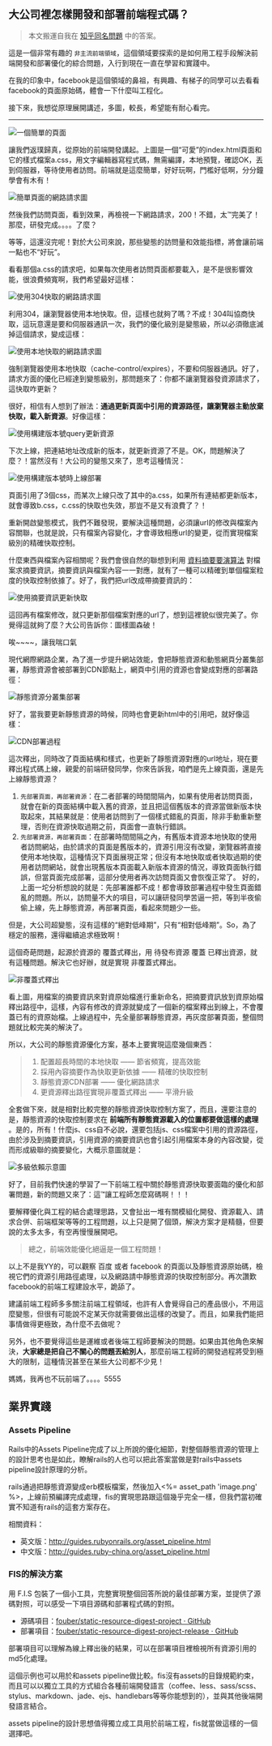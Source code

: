 ## 大公司裡怎樣開發和部署前端程式碼？

> 本文搬運自我在 [知乎同名問題](http://www.zhihu.com/question/20790576/answer/32602154) 中的答案。

這是一個非常有趣的 ``非主流前端領域``，這個領域要探索的是如何用工程手段解決前端開發和部署優化的綜合問題，入行到現在一直在學習和實踐中。

在我的印象中，facebook是這個領域的鼻祖，有興趣、有梯子的同學可以去看看facebook的頁面原始碼，體會一下什麼叫工程化。

接下來，我想從原理展開講述，多圖，較長，希望能有耐心看完。

----------

![一個簡單的頁面](https://raw.githubusercontent.com/fouber/blog/master/assets/resource/01.png)

讓我們返璞歸真，從原始的前端開發講起。上圖是一個“可愛”的index.html頁面和它的樣式檔案a.css，用文字編輯器寫程式碼，無需編譯，本地預覽，確認OK，丟到伺服器，等待使用者訪問。前端就是這麼簡單，好好玩啊，門檻好低啊，分分鐘學會有木有！

![簡單頁面的網路請求圖](https://raw.githubusercontent.com/fouber/blog/master/assets/resource/02.png)

然後我們訪問頁面，看到效果，再檢視一下網路請求，200！不錯，太™完美了！那麼，研發完成。。。。了麼？

等等，這還沒完呢！對於大公司來說，那些變態的訪問量和效能指標，將會讓前端一點也不“好玩”。

看看那個a.css的請求吧，如果每次使用者訪問頁面都要載入，是不是很影響效能，很浪費頻寬啊，我們希望最好這樣：

![使用304快取的網路請求圖](https://raw.githubusercontent.com/fouber/blog/master/assets/resource/03.png)

利用304，讓瀏覽器使用本地快取。但，這樣也就夠了嗎？不成！304叫協商快取，這玩意還是要和伺服器通訊一次，我們的優化級別是變態級，所以必須徹底滅掉這個請求，變成這樣：

![使用本地快取的網路請求圖](https://raw.githubusercontent.com/fouber/blog/master/assets/resource/04.png)

強制瀏覽器使用本地快取（cache-control/expires），不要和伺服器通訊。好了，請求方面的優化已經達到變態級別，那問題來了：你都不讓瀏覽器發資源請求了，這快取咋更新？

很好，相信有人想到了辦法：**通過更新頁面中引用的資源路徑，讓瀏覽器主動放棄快取，載入新資源**。好像這樣：

![使用構建版本號query更新資源](https://raw.githubusercontent.com/fouber/blog/master/assets/resource/05.png)

下次上線，把連結地址改成新的版本，就更新資源了不是。OK，問題解決了麼？！當然沒有！大公司的變態又來了，思考這種情況：

![使用構建版本號時上線部署](https://raw.githubusercontent.com/fouber/blog/master/assets/resource/07.png)

頁面引用了3個css，而某次上線只改了其中的a.css，如果所有連結都更新版本，就會導致b.css，c.css的快取也失效，那豈不是又有浪費了？！

重新開啟變態模式，我們不難發現，要解決這種問題，必須讓url的修改與檔案內容關聯，也就是說，只有檔案內容變化，才會導致相應url的變更，從而實現檔案級別的精確快取控制。

什麼東西與檔案內容相關呢？我們會很自然的聯想到利用 [資料摘要要演算法](http://baike.baidu.com/view/10961371.htm) 對檔案求摘要資訊，摘要資訊與檔案內容一一對應，就有了一種可以精確到單個檔案粒度的快取控制依據了。好了，我們把url改成帶摘要資訊的：

![使用摘要資訊更新快取](https://raw.githubusercontent.com/fouber/blog/master/assets/resource/08.png)

這回再有檔案修改，就只更新那個檔案對應的url了，想到這裡貌似很完美了。你覺得這就夠了麼？大公司告訴你：圖樣圖森破！

唉~~~~，讓我喘口氣

現代網際網路企業，為了進一步提升網站效能，會把靜態資源和動態網頁分叢集部署，靜態資源會被部署到CDN節點上，網頁中引用的資源也會變成對應的部署路徑：

![靜態資源分叢集部署](https://raw.githubusercontent.com/fouber/blog/master/assets/resource/09.png)

好了，當我要更新靜態資源的時候，同時也會更新html中的引用吧，就好像這樣：

![CDN部署過程](https://raw.githubusercontent.com/fouber/blog/master/assets/resource/10.png)

這次釋出，同時改了頁面結構和樣式，也更新了靜態資源對應的url地址，現在要釋出程式碼上線，親愛的前端研發同學，你來告訴我，咱們是先上線頁面，還是先上線靜態資源？

1. ``先部署頁面，再部署資源``：在二者部署的時間間隔內，如果有使用者訪問頁面，就會在新的頁面結構中載入舊的資源，並且把這個舊版本的資源當做新版本快取起來，其結果就是：使用者訪問到了一個樣式錯亂的頁面，除非手動重新整理，否則在資源快取過期之前，頁面會一直執行錯誤。
1. ``先部署資源，再部署頁面``：在部署時間間隔之內，有舊版本資源本地快取的使用者訪問網站，由於請求的頁面是舊版本的，資源引用沒有改變，瀏覽器將直接使用本地快取，這種情況下頁面展現正常；但沒有本地快取或者快取過期的使用者訪問網站，就會出現舊版本頁面載入新版本資源的情況，導致頁面執行錯誤，但當頁面完成部署，這部分使用者再次訪問頁面又會恢復正常了。
好的，上面一坨分析想說的就是：先部署誰都不成！都會導致部署過程中發生頁面錯亂的問題。所以，訪問量不大的項目，可以讓研發同學苦逼一把，等到半夜偷偷上線，先上靜態資源，再部署頁面，看起來問題少一些。

但是，大公司超變態，沒有這樣的“絕對低峰期”，只有“相對低峰期”。So，為了穩定的服務，還得繼續追求極致啊！

這個奇葩問題，起源於資源的 覆蓋式釋出，用 待發布資源 覆蓋 已釋出資源，就有這種問題。解決它也好辦，就是實現 非覆蓋式釋出。

![非覆蓋式釋出](https://raw.githubusercontent.com/fouber/blog/master/assets/resource/11.png)

看上圖，用檔案的摘要資訊來對資原始檔進行重新命名，把摘要資訊放到資原始檔釋出路徑中，這樣，內容有修改的資源就變成了一個新的檔案釋出到線上，不會覆蓋已有的資原始檔。上線過程中，先全量部署靜態資源，再灰度部署頁面，整個問題就比較完美的解決了。

所以，大公司的靜態資源優化方案，基本上要實現這麼幾個東西：

> 1. 配置超長時間的本地快取 —— 節省頻寬，提高效能
> 2. 採用內容摘要作為快取更新依據 —— 精確的快取控制
> 3. 靜態資源CDN部署 —— 優化網路請求
> 4. 更資源釋出路徑實現非覆蓋式釋出 —— 平滑升級

全套做下來，就是相對比較完整的靜態資源快取控制方案了，而且，還要注意的是，靜態資源的快取控制要求在 **前端所有靜態資源載入的位置都要做這樣的處理** 。是的，所有！什麼js、css自不必說，還要包括js、css檔案中引用的資源路徑，由於涉及到摘要資訊，引用資源的摘要資訊也會引起引用檔案本身的內容改變，從而形成級聯的摘要變化，大概示意圖就是：

![多級依賴示意圖](https://raw.githubusercontent.com/fouber/blog/master/assets/resource/14.png)

好了，目前我們快速的學習了一下前端工程中關於靜態資源快取要面臨的優化和部署問題，新的問題又來了：這™讓工程師怎麼寫碼啊！！！

要解釋優化與工程的結合處理思路，又會扯出一堆有關模組化開發、資源載入、請求合併、前端框架等等的工程問題，以上只是開了個頭，解決方案才是精髓，但要說的太多太多，有空再慢慢展開吧。

> 總之，前端效能優化絕逼是一個工程問題！

以上不是我YY的，可以觀察 百度 或者 facebook 的頁面以及靜態資源原始碼，檢視它們的資源引用路徑處理，以及網路請中靜態資源的快取控制部分。再次讚歎facebook的前端工程建設水平，跪舔了。

建議前端工程師多多關注前端工程領域，也許有人會覺得自己的產品很小，不用這麼變態，但很有可能說不定某天你就需要做出這樣的改變了。而且，如果我們能把事情做得更極致，為什麼不去做呢？

另外，也不要覺得這些是運維或者後端工程師要解決的問題。如果由其他角色來解決，**大家總是把自己不關心的問題丟給別人**，那麼前端工程師的開發過程將受到極大的限制，這種情況甚至在某些大公司都不少見！

媽媽，我再也不玩前端了。。。。5555

## 業界實踐

### Assets Pipeline

Rails中的Assets Pipeline完成了以上所說的優化細節，對整個靜態資源的管理上的設計思考也是如此，瞭解rails的人也可以把此答案當做是對rails中assets pipeline設計原理的分析。

rails通過把靜態資源變成erb模板檔案，然後加入<%= asset_path 'image.png' %>，上線前預編譯完成處理，fis的實現思路跟這個幾乎完全一樣，但我們當初確實不知道有rails的這套方案存在。

相關資料：

* 英文版：http://guides.rubyonrails.org/asset_pipeline.html
* 中文版：http://guides.ruby-china.org/asset_pipeline.html

### FIS的解決方案

用 F.I.S 包裝了一個小工具，完整實現整個回答所說的最佳部署方案，並提供了源碼對照，可以感受一下項目源碼和部署程式碼的對照。

* 源碼項目：[fouber/static-resource-digest-project · GitHub](https://github.com/fouber/static-resource-digest-project)
* 部署項目：[fouber/static-resource-digest-project-release · GitHub](https://github.com/fouber/static-resource-digest-project-release)

部署項目可以理解為線上釋出後的結果，可以在部署項目裡檢視所有資源引用的md5化處理。

這個示例也可以用於和assets pipeline做比較。fis沒有assets的目錄規範約束，而且可以以獨立工具的方式組合各種前端開發語言（coffee、less、sass/scss、stylus、markdown、jade、ejs、handlebars等等你能想到的），並與其他後端開發語言結合。

assets pipeline的設計思想值得獨立成工具用於前端工程，fis就當做這樣的一個選擇吧。
